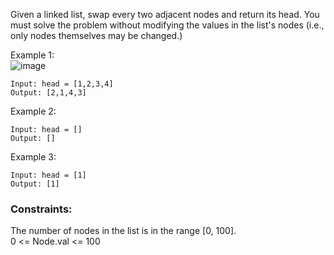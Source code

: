 Given a linked list, swap every two adjacent nodes and return its head. You must solve the problem without modifying the values in the list's nodes (i.e., only nodes themselves may be changed.)

Example 1:<br>
![image](https://user-images.githubusercontent.com/61406986/211477261-1f615b08-713e-452b-932c-47ff242d2ea4.png)

```
Input: head = [1,2,3,4]
Output: [2,1,4,3]
```
Example 2:
```
Input: head = []
Output: []
```
Example 3:
```
Input: head = [1]
Output: [1]
```

### Constraints:

The number of nodes in the list is in the range [0, 100].<br>
0 <= Node.val <= 100
